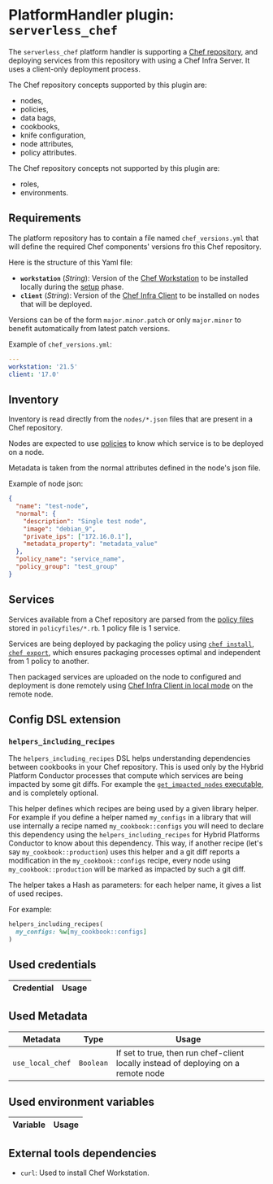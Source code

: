 # PlatformHandler plugin: `serverless_chef`

The `serverless_chef` platform handler is supporting a [Chef repository](https://docs.chef.io/chef_repo/), and deploying services from this repository with using a Chef Infra Server. It uses a client-only deployment process.

The Chef repository concepts supported by this plugin are:
* nodes,
* policies,
* data bags,
* cookbooks,
* knife configuration,
* node attributes,
* policy attributes.

The Chef repository concepts not supported by this plugin are:
* roles,
* environments.

## Requirements

The platform repository has to contain a file named `chef_versions.yml` that will define the required Chef components' versions fro this Chef repository.

Here is the structure of this Yaml file:
* **`workstation`** (*String*): Version of the [Chef Workstation](https://downloads.chef.io/tools/workstation) to be installed locally during the [setup](/docs/executables/setup.md) phase.
* **`client`** (*String*): Version of the [Chef Infra Client](https://docs.chef.io/chef_client_overview/) to be installed on nodes that will be deployed.

Versions can be of the form `major.minor.patch` or only `major.minor` to benefit automatically from latest patch versions.

Example of `chef_versions.yml`:
```yaml
---
workstation: '21.5'
client: '17.0'
```

## Inventory

Inventory is read directly from the `nodes/*.json` files that are present in a Chef repository.

Nodes are expected to use [policies](https://docs.chef.io/policy/) to know which service is to be deployed on a node.

Metadata is taken from the normal attributes defined in the node's json file.

Example of node json:
```json
{
  "name": "test-node",
  "normal": {
    "description": "Single test node",
    "image": "debian_9",
    "private_ips": ["172.16.0.1"],
    "metadata_property": "metadata_value"
  },
  "policy_name": "service_name",
  "policy_group": "test_group"
}
```

## Services

Services available from a Chef repository are parsed from the [policy files](https://docs.chef.io/policyfile/) stored in `policyfiles/*.rb`.
1 policy file is 1 service.

Services are being deployed by packaging the policy using [`chef install`](https://docs.chef.io/workstation/ctl_chef/#chef-install), [`chef export`](https://docs.chef.io/workstation/ctl_chef/#chef-export), which ensures packaging processes optimal and independent from 1 policy to another.

Then packaged services are uploaded on the node to configured and deployment is done remotely using [Chef Infra Client in local mode](https://docs.chef.io/ctl_chef_client/#run-in-local-mode) on the remote node.

## Config DSL extension

### `helpers_including_recipes`

The `helpers_including_recipes` DSL helps understanding dependencies between cookbooks in your Chef repository.
This is used only by the Hybrid Platform Conductor processes that compute which services are being impacted by some git diffs. For example the [`get_impacted_nodes` executable](/docs/executables/get_impacted_nodes.md), and is completely optional.

This helper defines which recipes are being used by a given library helper.
For example if you define a helper named `my_configs` in a library that will use internally a recipe named `my_cookbook::configs` you will need to declare this dependency using the `helpers_including_recipes` for Hybrid Platforms Conductor to know about this dependency.
This way, if another recipe (let's say `my_cookbook::production`) uses this helper and a git diff reports a modification in the `my_cookbook::configs` recipe, every node using `my_cookbook::production` will be marked as impacted by such a git diff.

The helper takes a Hash as parameters: for each helper name, it gives a list of used recipes.

For example:
```ruby
helpers_including_recipes(
  my_configs: %w[my_cookbook::configs]
)
```

## Used credentials

| Credential | Usage
| --- | --- |

## Used Metadata

| Metadata | Type | Usage
| --- | --- | --- |
| `use_local_chef` | `Boolean` | If set to true, then run chef-client locally instead of deploying on a remote node |

## Used environment variables

| Variable | Usage
| --- | --- |

## External tools dependencies

* `curl`: Used to install Chef Workstation.
